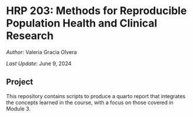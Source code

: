 # HRP 203: Methods for Reproducible Population Health and Clinical Research

*Author:* Valeria Gracia Olvera

*Last Update:* June 9, 2024

## Project

This repository contains scripts to produce a quarto report that integrates the concepts learned in the course, with a focus on those covered in Module 3.
